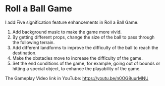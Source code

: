 # Roll a Ball Game

I add Five signification feature enhancements in Roll a Ball Game.

1. Add background music to make the game more vivid.
2. By getting different props, change the size of the ball to pass through the following terrain.
3. Add different landforms to improve the difficulty of the ball to reach the destination.
4. Make the obstacles move to increase the difficulty of the game.
5. Set the end conditions of the game, for example, going out of bounds or hitting a special object, to enhance the playability of the game.

The Gameplay Video link in YouTube: https://youtu.be/n0OG8uurMNU